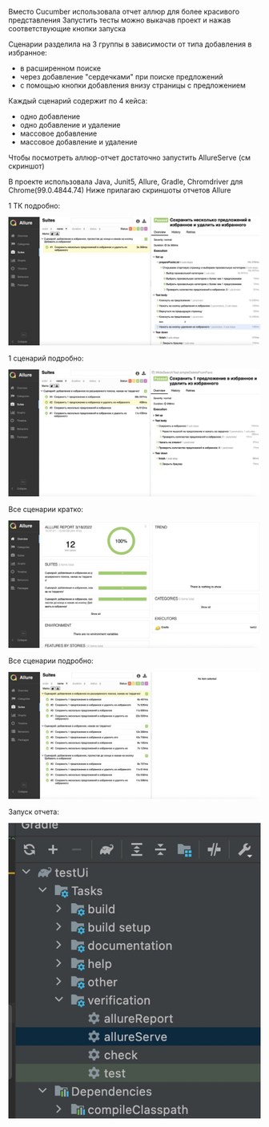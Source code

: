 Вместо Cucumber использовала отчет аллюр для более красивого представления
Запустить тесты можно выкачав проект и нажав соответствующие кнопки запуска

Сценарии разделила на 3 группы в зависимости от типа добавления в избранное:
- в расширенном поиске
- через добавление "сердечками" при поиске предложений
- с помощью кнопки добавления внизу страницы с предложением

Каждый сценарий содержит по 4 кейса:
- одно добавление
- одно добавление и удаление
- массовое добавление
- массовое добавление и удаление

Чтобы посмотреть аллюр-отчет достаточно запустить AllureServe (см скриншот)

В проекте использовала Java, Junit5, Allure, Gradle, Chromdriver для Chrome(99.0.4844.74)
Ниже прилагаю скриншоты отчетов Allure

1 ТК подробно: 

![alt text](1.png)

1 сценарий подробно:

![alt text](2.png)

Все сценарии кратко: 

![alt text](3.png)

Все сценарии подробно:

![alt text](4.png)

Запуск отчета: 

![alt text](5.png)